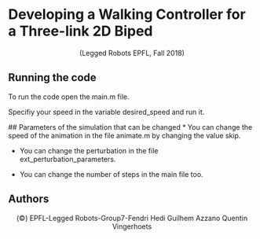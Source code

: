 # Developing a Walking Controller for a Three-link 2D Biped
<p> <center> (Legged Robots EPFL, Fall 2018)</center>  </p>

## Running the code
<p>To run the code open the main.m file.</p>

<p>Specifiy your speed in the variable desired_speed and run it.</p>
## Parameters of the simulation that can be changed
* You can change the speed of the animation in the file animate.m by changing the value skip.</p>

* You can change the perturbation in the file ext_perturbation_parameters.</p>

* You can change the number of steps in the main file too.</p>

## Authors
<p> <center> (©) EPFL-Legged Robots-Group7-Fendri Hedi Guilhem Azzano Quentin Vingerhoets </center> </p>
